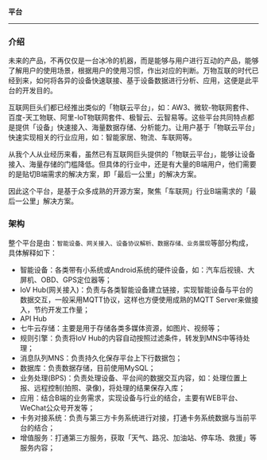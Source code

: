 **平台**

----

### 介绍

未来的产品，不再仅仅是一台冰冷的机器，而是能够与用户进行互动的产品，能够了解用户的使用场景，根据用户的使用习惯，作出对应的判断。万物互联的时代已经到来，如何将各异的设备快速联接、基于设备数据进行分析、应用，这便是此平台的开发目的。

互联网巨头们都已经推出类似的「物联云平台」，如：AW3、微软-物联网套件、百度-天工物联、阿里-IoT物联网套件、极智云、云智易等。这些平台共同特点都是提供「设备」快速接入、海量数据存储、分析能力。让用户基于「物联云平台」快速实现相关的行业应用，如：智能家居、物流、车联网等。

从我个人从业经历来看，虽然已有互联网巨头提供的「物联云平台」，能够让设备接入、海量存储的门槛降低。但具体的行业中，还是有大量的B端用户，他们需要的是贴切B端需求的解决方案，即「最后一公里」的解决方案。

因此这个平台，是基于众多成熟的开源方案，聚焦「车联网」行业B端需求的「最后一公里」解决方案。

### 架构

整个平台是由：``智能设备、网关接入、设备协议解析、数据存储、业务展现``等部分构成，具体解释如下：

+ 智能设备：各类带有小系统或Android系统的硬件设备，如：汽车后视镜、大屏机、OBD、GPS定位器等；
+ IoV Hub(网关接入)：负责与各类智能设备建立链接，实现智能设备与平台的数据交互，一般采用MQTT协议，这样也方便使用成熟的MQTT Server来做接入，节约开发工作量；
+ API Hub
+ 七牛云存储：主要是用于存储各类多媒体资源，如图片、视频等；
+ 规则引擎：负责将IoV Hub的内容自动按照过滤条件，转发到MNS中等待处理；
+ 消息队列MNS：负责持久化保存平台上下行数据包；
+ 数据库：负责数据存储，目前使用MySQL；
+ 业务处理(BPS)：负责处理设备、平台间的数据交互内容，如：处理位置上报、远程控制(拍照、录像)，将处理的结果保存入库；
+ 应用：结合B端的业务需求，实现设备与行业的结合，主要有WEB平台、WeChat公众号开发等；
+ 卡务对接系统：负责与第三方卡务系统进行对接，打通卡务系统数据与当前平台的结合；
+ 增值服务：打通第三方服务，获取「天气、路况、加油站、停车场、救援」等服务内容；


